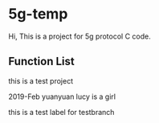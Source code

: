 # 5g-temp

Hi, This is a project for 5g protocol C code.

## Function List
this is a test project

2019-Feb
yuanyuan lucy is a girl

this is a test label for testbranch


